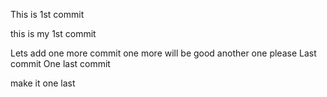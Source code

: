 This is 1st commit

this is my 1st commit

Lets add one more commit
one more will be good
another one please
Last commit
One last commit

make it one last

 